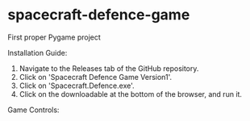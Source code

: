 # spacecraft-defence-game
First proper Pygame project

Installation Guide:
1. Navigate to the Releases tab of the GitHub repository.
2. Click on 'Spacecraft Defence Game Version1'.
3. Click on 'Spacecraft.Defence.exe'.
4. Click on the downloadable at the bottom of the browser, and run it.

Game Controls:
